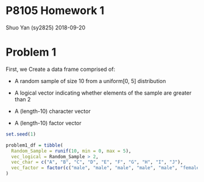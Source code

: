 P8105 Homework 1
================
Shuo Yan (sy2825)
2018-09-20

Problem 1
=========

First, we Create a data frame comprised of:

-   A random sample of size 10 from a uniform\[0, 5\] distribution

-   A logical vector indicating whether elements of the sample are greater than 2

-   A (length-10) character vector

-   A (length-10) factor vector

``` r
set.seed(1)

problem1_df = tibble(
  Random_Sample = runif(10, min = 0, max = 5),
  vec_logical = Random_Sample > 2,
  vec_char = c("A", "B", "C", "D", "E", "F", "G", "H", "I", "J"),
  vec_factor = factor(c("male", "male", "male", "male", "male", "female", "female", "female", "female", "female"))
)
```
